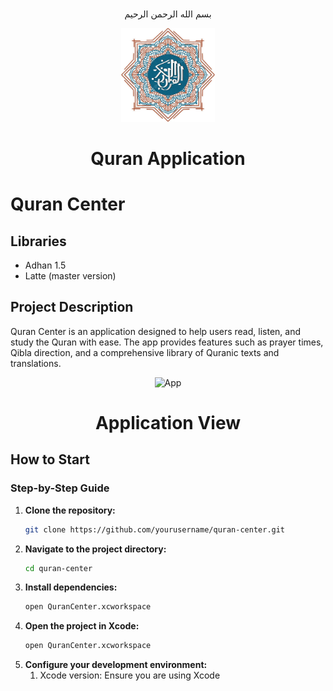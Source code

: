 #

<div align="center">
   <p> بسم الله الرحمن الرحيم</p>
   <img src="/github/App.jpg" alt="Application Icon" width="150"/>
   <h1>Quran Application</h1>
</div>

# Quran Center

## Libraries

- Adhan 1.5
- Latte (master version)

## Project Description

Quran Center is an application designed to help users read, listen, and study the Quran with ease. The app provides
features such as prayer times, Qibla direction, and a comprehensive library of Quranic texts and translations.
<div align="center">
   <img src="/github/video.gif" alt="App" width="150"/>
   <h1>Application View</h1>
</div>

## How to Start

### Step-by-Step Guide

1. **Clone the repository:**
   ```sh
   git clone https://github.com/yourusername/quran-center.git
   ```
2. **Navigate to the project directory:**
    ```sh
   cd quran-center
   ```
3. **Install dependencies:**
    ```sh
   open QuranCenter.xcworkspace
   ```
4. **Open the project in Xcode:**
   ```sh
   open QuranCenter.xcworkspace
   ``` 
5. **Configure your development environment:**
    1. Xcode version: Ensure you are using Xcode
